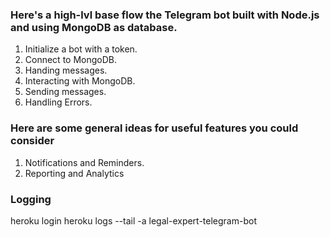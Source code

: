 ### Here's a high-lvl base flow the Telegram bot built with Node.js and using MongoDB as database.
1. Initialize a bot with a token.
2. Connect to MongoDB.
3. Handing messages.
4. Interacting with MongoDB.
5. Sending messages.
6. Handling Errors.

### Here are some general ideas for useful features you could consider
1. Notifications and Reminders.
2. Reporting and Analytics


### Logging
heroku login
heroku logs --tail -a legal-expert-telegram-bot